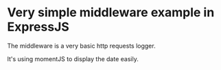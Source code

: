 # Very simple middleware example in ExpressJS

The middleware is a very basic http requests logger.

It's using momentJS to display the date easily.
